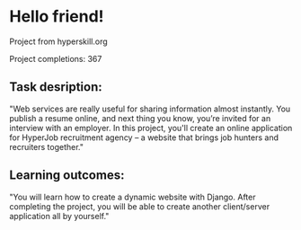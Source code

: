 # Hello friend!

Project from hyperskill.org

Project completions:  367 


## Task desription:
"Web services are really useful for sharing information almost instantly. You publish a resume online, and next 
thing you know, you’re invited for an interview with an employer. In this project, you'll create an online application for 
HyperJob recruitment agency – a website that brings job hunters and recruiters together."

## Learning outcomes:
"You will learn how to create a dynamic website with Django. After completing the project, you will be able to 
create another client/server application all by yourself."
